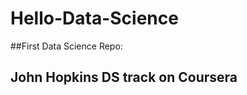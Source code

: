 Hello-Data-Science
==================

##First Data Science Repo: 
  
## John Hopkins DS track on Coursera
